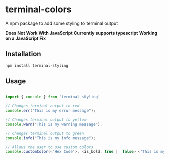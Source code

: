 # terminal-colors

A npm package to add some styling to terminal output

**Does Not Work With JavaScript**
**Currently supports typescript**
**Working on a JavaScript Fix**

## Installation

```sh
npm install terminal-styling
```

## Usage

```typescript

import { console } from 'terminal-styling'

// Changes terminal output to red
console.err("This is my error message");

// Changes terminal output to yellow
console.warn("This is my warning message");

// Changes terminal output to green
console.info("This is my info message");

// Allows the user to use custom colors
console.customColor(<'Hex Code'>, <is_bold: true || false> <'This is my custom color message'> ['Background Hex']);

```